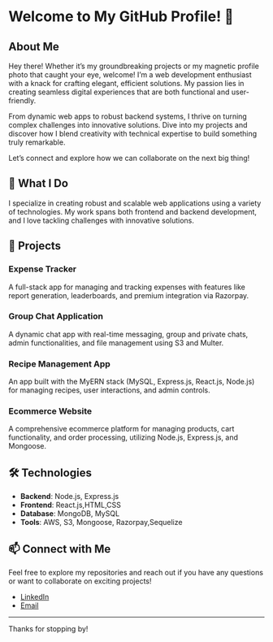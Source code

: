 # Welcome to My GitHub Profile! 👋

## About Me

Hey there! Whether it’s my groundbreaking projects or my magnetic profile photo that caught your eye, welcome! I’m a web development enthusiast with a knack for crafting elegant, efficient solutions. My passion lies in creating seamless digital experiences that are both functional and user-friendly.

From dynamic web apps to robust backend systems, I thrive on turning complex challenges into innovative solutions. Dive into my projects and discover how I blend creativity with technical expertise to build something truly remarkable.

Let’s connect and explore how we can collaborate on the next big thing!

## 🌟 What I Do

I specialize in creating robust and scalable web applications using a variety of technologies. My work spans both frontend and backend development, and I love tackling challenges with innovative solutions.

## 🚀 Projects

### **Expense Tracker**
A full-stack app for managing and tracking expenses with features like report generation, leaderboards, and premium integration via Razorpay.

### **Group Chat Application**
A dynamic chat app with real-time messaging, group and private chats, admin functionalities, and file management using S3 and Multer.

### **Recipe Management App**
An app built with the MyERN stack (MySQL, Express.js, React.js, Node.js) for managing recipes, user interactions, and admin controls.

### **Ecommerce Website**
A comprehensive ecommerce platform for managing products, cart functionality, and order processing, utilizing Node.js, Express.js, and Mongoose.

## 🛠️ Technologies

- **Backend**: Node.js, Express.js
- **Frontend**: React.js,HTML,CSS
- **Database**: MongoDB, MySQL
- **Tools**: AWS, S3, Mongoose, Razorpay,Sequelize

## 📫 Connect with Me

Feel free to explore my repositories and reach out if you have any questions or want to collaborate on exciting projects!

- [LinkedIn](https://www.linkedin.com/in/dheeraj-n-dhongade-41a994268/)
- [Email](mailto:dheerajndhongade@gmail.com)

---

Thanks for stopping by!

